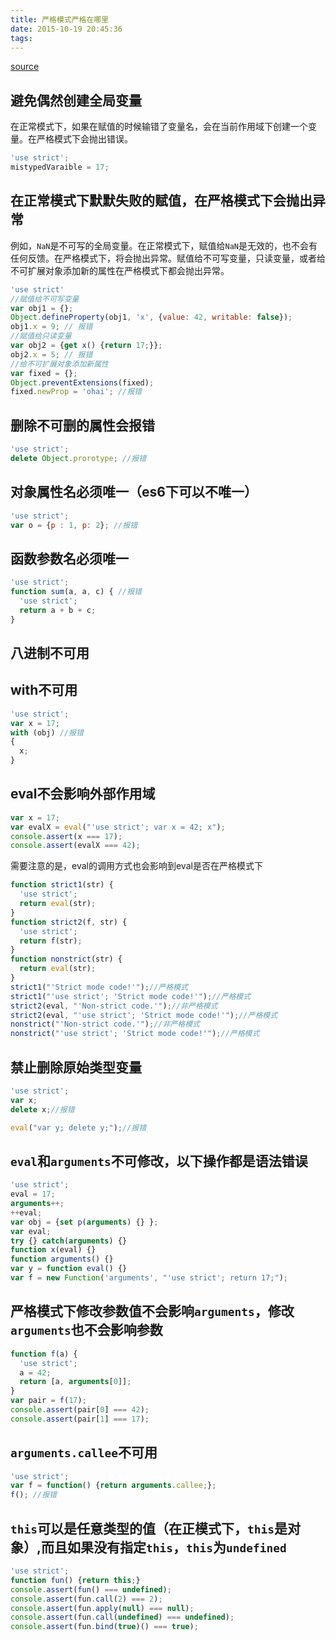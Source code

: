 ```yaml
---
title: 严格模式严格在哪里
date: 2015-10-19 20:45:36
tags:
---
```


[source](https://developer.mozilla.org/en-US/docs/Web/JavaScript/Reference/Strict_mode)

## 避免偶然创建全局变量

在正常模式下，如果在赋值的时候输错了变量名，会在当前作用域下创建一个变量。在严格模式下会抛出错误。
```javascript
'use strict';
mistypedVaraible = 17;
```
<!-- more -->
## 在正常模式下默默失败的赋值，在严格模式下会抛出异常

  例如，`NaN`是不可写的全局变量。在正常模式下，赋值给`NaN`是无效的，也不会有任何反馈。在严格模式下，将会抛出异常。赋值给不可写变量，只读变量，或者给不可扩展对象添加新的属性在严格模式下都会抛出异常。
  ```javascript
  'use strict'
  //赋值给不可写变量
  var obj1 = {};
  Object.defineProperty(obj1, 'x', {value: 42, writable: false});
  obj1.x = 9; // 报错
  //赋值给只读变量
  var obj2 = {get x() {return 17;}};
  obj2.x = 5; // 报错
  //给不可扩展对象添加新属性
  var fixed = {};
  Object.preventExtensions(fixed);
  fixed.newProp = 'ohai'; //报错
  ```
## 删除不可删的属性会报错

  ```javascript
  'use strict';
  delete Object.prorotype; //报错
  ```

## 对象属性名必须唯一（es6下可以不唯一）

  ```javascript
  'use strict';
  var o = {p : 1, p: 2}; //报错
  ```

## 函数参数名必须唯一

  ```javascript
  'use strict';
  function sum(a, a, c) { //报错
    'use strict';
    return a + b + c;
  }
  ```
## 八进制不可用

## with不可用

  ```javascript
  'use strict';
  var x = 17;
  with (obj) //报错
  {
    x;
  }
  ```

## eval不会影响外部作用域

  ```javascript
  var x = 17;
  var evalX = eval("'use strict'; var x = 42; x");
  console.assert(x === 17);
  console.assert(evalX === 42);
  ```
  需要注意的是，eval的调用方式也会影响到eval是否在严格模式下
  ```javascript
  function strict1(str) {
    'use strict';
    return eval(str);
  }
  function strict2(f, str) {
    'use strict';
    return f(str);
  }
  function nonstrict(str) {
    return eval(str);
  }
  strict1("'Strict mode code!'");//严格模式
  strict1("'use strict'; 'Strict mode code!'");//严格模式
  strict2(eval, "'Non-strict code.'");//非严格模式
  strict2(eval, "'use strict'; 'Strict mode code!'");//严格模式
  nonstrict("'Non-strict code.'");//非严格模式
  nonstrict("'use strict'; 'Strict mode code!'");//严格模式
  ```

## 禁止删除原始类型变量

  ```javascript
  'use strict';
  var x;
  delete x;//报错

  eval("var y; delete y;");//报错
  ```

## `eval`和`arguments`不可修改，以下操作都是语法错误

  ```javascript
  'use strict';
  eval = 17;
  arguments++;
  ++eval;
  var obj = {set p(arguments) {} };
  var eval;
  try {} catch(arguments) {}
  function x(eval) {}
  function arguments() {}
  var y = function eval() {}
  var f = new Function('arguments', "'use strict'; return 17;");
  ```

## 严格模式下修改参数值不会影响`arguments`，修改`arguments`也不会影响参数

  ```javascript
  function f(a) {
    'use strict';
    a = 42;
    return [a, arguments[0]];
  }
  var pair = f(17);
  console.assert(pair[0] === 42);
  console.assert(pair[1] === 17);
  ```

## `arguments.callee`不可用

  ```javascript
  'use strict';
  var f = function() {return arguments.callee;};
  f(); //报错
  ```

## `this`可以是任意类型的值（在正模式下，`this`是对象）,而且如果没有指定`this`，`this`为`undefined`

  ```javascript
  'use strict';
  function fun() {return this;}
  console.assert(fun() === undefined);
  console.assert(fun.call(2) === 2);
  console.assert(fun.apply(null) === null);
  console.assert(fun.call(undefined) === undefined);
  console.assert(fun.bind(true)() === true);
  ```

